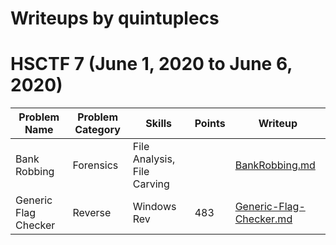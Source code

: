 # Writeups by quintuplecs


# HSCTF 7 (June 1, 2020 to June 6, 2020)

| Problem Name | Problem Category | Skills                      |Points | Writeup        |
|----------------------|------------------|-----------------------------|-------|----------------|
| Bank Robbing         | Forensics        | File Analysis, File Carving |       | [BankRobbing.md](/HSCTF7/BankRobbing.md) |
| Generic Flag Checker | Reverse          | Windows Rev                 | 483   | [Generic-Flag-Checker.md](/HSCTF/Generic-Flag-Checker.md)
